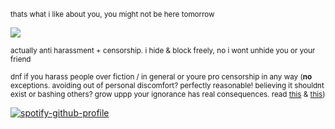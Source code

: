 <sub>thats what i like about you, you might not be here tomorrow</sub>

![](https://files.catbox.moe/n16na4.jpg)

<sub>actually anti harassment + censorship. i hide & block freely, no i wont unhide you or your friend</sub>

<sub>dnf if you harass people over fiction / in general or youre pro censorship in any way (**no** exceptions. avoiding out of personal discomfort? perfectly reasonable! believing it shouldnt exist or bashing others? grow uppp your ignorance has real consequences.  read [this](https://www.britannica.com/art/Hays-Code) & [this](https://www.currentaffairs.org/news/britain-is-losing-its-free-speech-and-america-could-be-next)) </sub>

[![spotify-github-profile](https://spotify-github-profile.kittinanx.com/api/view?uid=autumngray08&cover_image=true&theme=novatorem&show_offline=false&background_color=121212&interchange=false&bar_color=ff0000&bar_color_cover=false)](https://github.com/kittinan/spotify-github-profile)
